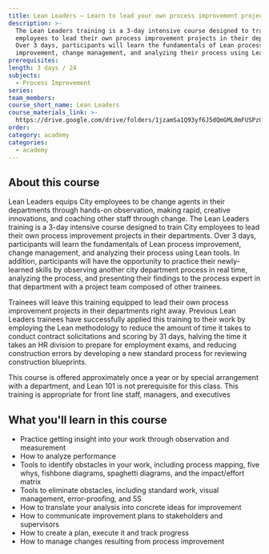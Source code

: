 ```yaml
---
title: Lean Leaders – Learn to lead your own process improvement project
description: >-
  The Lean Leaders training is a 3-day intensive course designed to train City
  employees to lead their own process improvement projects in their departments.
  Over 3 days, participants will learn the fundamentals of Lean process
  improvement, change management, and analyzing their process using Lean tools.
prerequisites:
length: 3 days / 24
subjects:
  - Process Improvement
series:
team_members:
course_short_name: Lean Leaders
course_materials_link: >-
  https://drive.google.com/drive/folders/1jzamSa1Q93yf6J5dQmGML0mFUSPzGfsv?usp=sharing
order:
category: academy
categories:
  - academy
---
```



## About this course

Lean Leaders equips City employees to be change agents in their departments through hands-on observation, making rapid, creative innovations, and coaching other staff through change. The Lean Leaders training is a 3-day intensive course designed to train City employees to lead their own process improvement projects in their departments. Over 3 days, participants will learn the fundamentals of Lean process improvement, change management, and analyzing their process using Lean tools. In addition, participants will have the opportunity to practice their newly-learned skills by observing another city department process in real time, analyzing the process, and presenting their findings to the process expert in that department with a project team composed of other trainees.

Trainees will leave this training equipped to lead their own process improvement projects in their departments right away. Previous Lean Leaders trainees have successfully applied this training to their work by employing the Lean methodology to reduce the amount of time it takes to conduct contract solicitations and scoring by 31 days, halving the time it takes an HR division to prepare for employment exams, and reducing construction errors by developing a new standard process for reviewing construction blueprints.

This course is offered approximately once a year or by special arrangement with a department, and Lean 101 is not prerequisite for this class. This training is appropriate for front line staff, managers, and executives

## What you'll learn in this course

* Practice getting insight into your work through observation and measurement
* How to analyze performance
* Tools to identify obstacles in your work, including process mapping, five whys, fishbone diagrams, spaghetti diagrams, and the impact/effort matrix
* Tools to eliminate obstacles, including standard work, visual management, error-proofing, and 5S
* How to translate your analysis into concrete ideas for improvement
* How to communicate improvement plans to stakeholders and supervisors
* How to create a plan, execute it and track progress
* How to manage changes resulting from process improvement&nbsp;